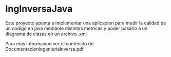 # IngInversaJava

Este proyecto apunta a implementar una aplicacion para medir la calidad de un codigo en java mediante distintas metricas y poder pasarlo a un diagrama de clases en un archivo .xmi 

Para mas informacion ver el contenido de DocumentacionIngenieriaInversa.pdf
